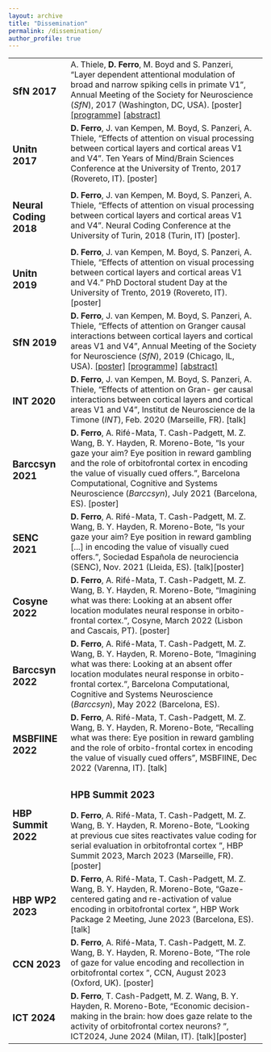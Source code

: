 ```yaml
---
layout: archive
title: "Dissemination"
permalink: /dissemination/
author_profile: true
---
```


<table>
<tr>
 <td><h3>SfN 2017</h3></td>
 <td>
 A. Thiele, <b>D. Ferro</b>, M. Boyd and S. Panzeri, “Layer dependent attentional modulation of broad and narrow spiking cells in primate V1”, Annual Meeting of the Society for Neuroscience (<i>SfN</i>), 2017 (Washington, DC, USA). [poster] <a href="/abstracts/ProgrammeSFN2017.pdf" type="application/pdf" target="_blank">[programme]</a> <a href="/abstracts/AbstractSFN2017.pdf" type="application/pdf" target="_blank">[abstract]</a>
</td>
</tr>
<tr><td><h3>Unitn 2017</h3></td><td>
<b>D. Ferro</b>, J. van Kempen, M. Boyd, S. Panzeri, A. Thiele, “Effects of attention on visual
processing between cortical layers and cortical areas V1 and V4”. Ten Years of Mind/Brain
Sciences Conference at the University of Trento, 2017 (Rovereto, IT). [poster]
</td>
</tr>
<tr><td><h3>Neural Coding 2018</h3></td><td>
<b>D. Ferro</b>, J. van Kempen, M. Boyd, S. Panzeri, A. Thiele, “Effects of attention on visual
processing between cortical layers and cortical areas V1 and V4”. Neural Coding Conference at the University of Turin, 2018 (Turin, IT) [poster].
</td>
</tr>
<tr><td><h3>Unitn 2019</h3></td><td>
<b>D. Ferro</b>, J. van Kempen, M. Boyd, S. Panzeri, A. Thiele, “Effects of attention on visual
processing between cortical layers and cortical areas V1 and V4.” PhD Doctoral student Day
at the University of Trento, 2019 (Rovereto, IT). [poster]
</td>
</tr>
<tr><td><h3>SfN 2019</h3></td><td>
<b>D. Ferro</b>, J. van Kempen, M. Boyd, S. Panzeri, A. Thiele, “Effects of attention on Granger
causal interactions between cortical layers and cortical areas V1 and V4”, Annual Meeting of
the Society for Neuroscience (<i>SfN</i>), 2019 (Chicago, IL, USA). <a href="/abstracts/PosterSfN2019.pdf" type="application/pdf" target="_blank">[poster]</a> <a href="/abstracts/ProgrammeSFN2019.pdf" type="application/pdf" target="_blank">[programme]</a> 
<a href="/abstracts/AbstractSFN2019.pdf" type="application/pdf" target="_blank">[abstract]</a>
</td>
</tr>
<tr><td><h3>INT 2020</h3></td><td>
<b>D. Ferro</b>, J. van Kempen, M. Boyd, S. Panzeri, A. Thiele, “Effects of attention on Gran-
ger causal interactions between cortical layers and cortical areas V1 and V4”, Institut de
Neuroscience de la Timone (<i>INT</i>), Feb. 2020 (Marseille, FR). [talk]
</td>
</tr>
<tr><td><h3>Barccsyn 2021</h3></td><td>
<b>D. Ferro</b>, A. Rifé-Mata, T. Cash-Padgett, M. Z. Wang, B. Y. Hayden, R. Moreno-Bote,
“Is your gaze your aim? Eye position in reward gambling and the role of orbitofrontal cortex in
encoding the value of visually cued offers.”, Barcelona Computational, Cognitive and Systems Neuroscience (<i>Barccsyn</i>), July 2021 (Barcelona, ES). [poster]
</td>
</tr>
<tr><td><h3>SENC 2021</h3></td><td>
<b>D. Ferro</b>, A. Rifé-Mata, T. Cash-Padgett, M. Z. Wang, B. Y. Hayden, R. Moreno-Bote,
“Is your gaze your aim? Eye position in reward gambling [...] in encoding the value of visually
cued offers.”, Sociedad Española de neurociencia (SENC), Nov. 2021 (Lleida, ES). [talk][poster]
</td>
</tr>
<tr><td><h3>Cosyne 2022</h3></td><td>
<b>D. Ferro</b>, A. Rifé-Mata, T. Cash-Padgett, M. Z. Wang, B. Y. Hayden, R. Moreno-Bote,
“Imagining what was there: Looking at an absent offer location modulates neural response in
orbito-frontal cortex.”, Cosyne, March 2022 (Lisbon and Cascais, PT). [poster]
</td>
</tr>
<tr><td><h3>Barccsyn 2022</h3></td><td>
<b>D. Ferro</b>, A. Rifé-Mata, T. Cash-Padgett, M. Z. Wang, B. Y. Hayden, R. Moreno-Bote,
“Imagining what was there: Looking at an absent offer location modulates neural response in
orbito-frontal cortex.”, Barcelona Computational, Cognitive and Systems Neuroscience (<i>Barccsyn</i>), May 2022 (Barcelona, ES).
</td>
</tr>
<tr><td><h3>MSBFIINE 2022</h3></td><td>
<b>D. Ferro</b>, A. Rifé-Mata, T. Cash-Padgett, M. Z. Wang, B. Y. Hayden, R. Moreno-Bote,
“Recalling what was there: Eye position in reward gambling and the role of orbito-frontal cortex
in encoding the value of visually cued offers”, MSBFIINE, Dec 2022 (Varenna, IT). [talk]
</td>
</tr>
<tr><td><h3>HBP Summit 2022</h3></td><td>
<h3>HPB Summit 2023</h3> 
<b>D. Ferro</b>, A. Rifé-Mata, T. Cash-Padgett, M. Z. Wang, B. Y. Hayden, R. Moreno-Bote,
“Looking at previous cue sites reactivates value coding for serial evaluation in orbitofrontal
cortex ”, HBP Summit 2023, March 2023 (Marseille, FR). [poster]
</td>
</tr>
<tr><td><h3>HBP WP2 2023</h3></td><td>
<b>D. Ferro</b>, A. Rifé-Mata, T. Cash-Padgett, M. Z. Wang, B. Y. Hayden, R. Moreno-Bote,
“Gaze-centered gating and re-activation of value encoding in orbitofrontal cortex ”,
HBP Work Package 2 Meeting, June 2023 (Barcelona, ES). [talk]
</td>
</tr>
<tr><td><h3>CCN 2023</h3></td><td>
<b>D. Ferro</b>, A. Rifé-Mata, T. Cash-Padgett, M. Z. Wang, B. Y. Hayden, R. Moreno-Bote,
“The role of gaze for value encoding and recollection in orbitofrontal cortex ”,
CCN, August 2023 (Oxford, UK). [poster]
</td>
</tr>
<tr><td><h3>ICT 2024</h3></td><td>
<b>D. Ferro</b>, T. Cash-Padgett, M. Z. Wang, B. Y. Hayden, R. Moreno-Bote,
“Economic decision-making in the brain: how does gaze relate to the activity of orbitofrontal
cortex neurons? ”, ICT2024, June 2024 (Milan, IT). [talk][poster]
</tr>
</table>

